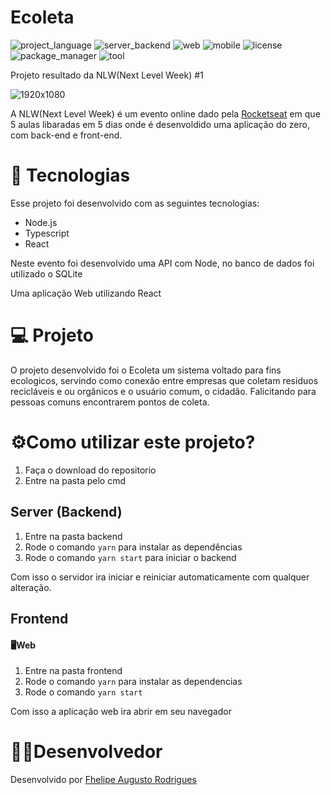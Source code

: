 # Ecoleta
![project_language](https://img.shields.io/badge/language-Typescript-blue)
![server_backend](https://img.shields.io/badge/backend%2Fserver-node-green)
![web](https://img.shields.io/badge/web-react-b831f6)
![mobile](https://img.shields.io/badge/mobile-react%20native-f6a431)
![license](https://img.shields.io/badge/license-MIT-green)
![package_manager](https://img.shields.io/badge/package%20manager-yarn-informational)
![tool](https://img.shields.io/badge/tool-expo-f76f4a)

 Projeto resultado da NLW(Next Level Week) #1 

 ![1920x1080](https://user-images.githubusercontent.com/59922096/83591684-e3f84a00-a52e-11ea-8e42-74d32c3898f0.jpg)

A NLW(Next Level Week) é um evento online dado pela [Rocketseat](https://rocketseat.com.br/) em que 5 aulas libaradas em 5 dias onde é desenvoldido uma aplicação do zero, com back-end e front-end.


#  🚀 Tecnologias
Esse projeto foi desenvolvido com as seguintes tecnologias:

* Node.js
* Typescript
* React

Neste evento foi desenvolvido uma API com Node, no banco de dados foi utilizado o SQLite

Uma aplicação Web utilizando React

# 💻 Projeto
O projeto desenvolvido foi o Ecoleta um sistema voltado para fins ecologicos, servindo como conexão entre empresas que coletam residuos recicláveis e ou orgânicos e o usuário comum, o cidadão.
Falicitando para pessoas comuns encontrarem pontos de coleta.

# ⚙️Como utilizar este projeto?
1. Faça o download do repositorio
2. Entre na pasta pelo cmd


## Server (Backend)
1. Entre na pasta backend
2. Rode o comando ```yarn``` para instalar as dependências
3. Rode o comando ```yarn start``` para iniciar o backend

Com isso o servidor ira iniciar e reiniciar automaticamente com qualquer alteração.

## Frontend
#### 🖥️Web
1. Entre na pasta frontend
2. Rode o comando ```yarn``` para instalar as dependencias
3. Rode o comando ```yarn start```

Com isso a aplicação web ira abrir em seu navegador 


# 👨‍💻Desenvolvedor
Desenvolvido por [Fhelipe Augusto Rodrigues](https://www.linkedin.com/in/fhelipe-rodrigues-b57a52196/)
